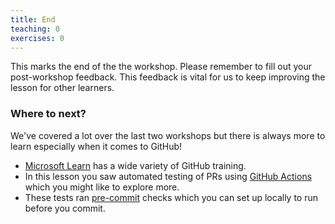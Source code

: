 ```yaml
---
title: End
teaching: 0
exercises: 0
---
```


This marks the end of the the workshop.
Please remember to fill out your post-workshop feedback.
This feedback is vital for us to keep improving the lesson
for other learners.

### Where to next?

We've covered a lot over the last two workshops
but there is always more to learn especially
when it comes to GitHub!

- [Microsoft Learn](https://learn.microsoft.com/en-us/training/github/) has a wide variety of
  GitHub training.
- In this lesson you saw automated testing
  of PRs using [GitHub Actions](https://learn.microsoft.com/en-us/training/modules/introduction-to-github-actions/) which you might like to explore more.
- These tests ran [pre-commit](https://pre-commit.com/) checks which you can set up locally to run before you commit.

